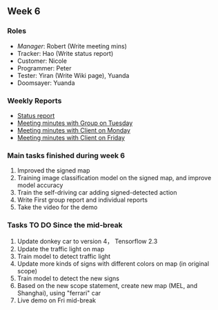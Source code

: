 ## **Week 6**
### Roles
- *Manager*: Robert (Write meeting mins)
- Tracker: Hao (Write status report)
- Customer: Nicole
- Programmer: Peter
- Tester: Yiran (Write Wiki page), Yuanda
- Doomsayer: Yuanda

### **Weekly Reports**
- [Status report](hhttps://bitbucket.org/RobertJia/comp3988_t17b_group1/wiki/ScopeStatement_Week6)
- [Meeting minutes with Group on Tuesday](https://bitbucket.org/RobertJia/comp3988_t17b_group1/wiki/MeetingMinutes_Tut_Week6)
- [Meeting minutes with Client on Monday](https://bitbucket.org/RobertJia/comp3988_t17b_group1/wiki/MeetingMinutes_Week6_Client1)
- [Meeting minutes with Client on Friday](https://bitbucket.org/RobertJia/comp3988_t17b_group1/wiki/MeetingMinutes_Week6_Client2)

### Main tasks finished during week 6
1. Improved the signed map
2. Training image classification model on the signed map, and improve model accuracy
3. Train the self-driving car adding signed-detected action
4. Write First group report and individual reports
5. Take the video for the demo

### Tasks TO DO Since the mid-break
1. Update donkey car to version 4， Tensorflow 2.3
1. Update the traffic light on map
1. Train model to detect traffic light
1. Update more kinds of signs with different colors on map (in original scope)
1. Train model to detect the new signs
1. Based on the new scope statement, create new map (MEL, and Shanghai), using "ferrari" car
1. Live demo on Fri mid-break
